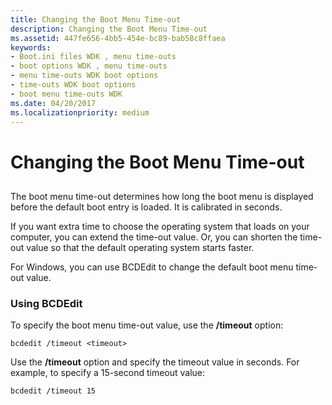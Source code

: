 ```yaml
---
title: Changing the Boot Menu Time-out
description: Changing the Boot Menu Time-out
ms.assetid: 447fe656-4bb5-454e-bc89-bab58c8ffaea
keywords:
- Boot.ini files WDK , menu time-outs
- boot options WDK , menu time-outs
- menu time-outs WDK boot options
- time-outs WDK boot options
- boot menu time-outs WDK
ms.date: 04/20/2017
ms.localizationpriority: medium
---
```


# Changing the Boot Menu Time-out


## <span id="ddk_changing_the_boot_menu_time_out_tools"></span><span id="DDK_CHANGING_THE_BOOT_MENU_TIME_OUT_TOOLS"></span>


The boot menu time-out determines how long the boot menu is displayed before the default boot entry is loaded. It is calibrated in seconds.

If you want extra time to choose the operating system that loads on your computer, you can extend the time-out value. Or, you can shorten the time-out value so that the default operating system starts faster.

For Windows, you can use BCDEdit to change the default boot menu time-out value.

### <span id="using_bcdedit"></span><span id="USING_BCDEDIT"></span>Using BCDEdit

To specify the boot menu time-out value, use the **/timeout** option:

```
bcdedit /timeout <timeout>
```

Use the **/timeout** option and specify the timeout value in seconds. For example, to specify a 15-second timeout value:

```
bcdedit /timeout 15
```

 

 





